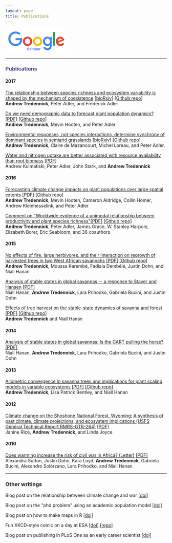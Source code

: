 ```yaml
---
layout: page
title: Publications
---
```


[![Google Scholar](./Google_Scholar_logo_2015.jpg)](https://scholar.google.com/citations?user=QGPaeccAAAAJ&hl=en)

<!----
--------------------------------------------

### <span style="color:DarkSlateBlue">Preprints</span>

---->


--------------------------------------------

###  <span style="color:DarkSlateBlue">Publications</span>

#### 2017
[The relationship between species richness and ecosystem variability is shaped by the mechanism of coexistence](http://onlinelibrary.wiley.com/doi/10.1111/ele.12793/full)
[[bioRxiv]](http://biorxiv.org/content/early/2017/03/31/098384)
[[Github repo]](https://github.com/atredennick/Coexistence-Stability)  
**Andrew Tredennick**, Peter Adler, and Frederick Adler

[Do we need demographic data to forecast plant population dynamics?](http://onlinelibrary.wiley.com/doi/10.1111/2041-210X.12686/full) [[PDF]](../pdfs/Tredennick_etal_MEE_2017.pdf)
[[Github repo]](https://github.com/atredennick/MicroMesoForecast)  
**Andrew Tredennick**, Mevin Hooten, and Peter Adler

[Environmental responses, not species interactions, determine synchrony of dominant species in semiarid grasslands](http://onlinelibrary.wiley.com/doi/10.1002/ecy.1757/full) [[bioRxiv]](http://biorxiv.org/content/early/2016/11/22/047480) [[Github repo]](https://github.com/atredennick/community_synchrony)  
**Andrew Tredennick**, Claire de Mazancourt, Michel Loreau, and Peter Adler.

[Water and nitrogen uptake are better associated with resource availability than root biomass](http://onlinelibrary.wiley.com/doi/10.1002/ecs2.1738/full) [[PDF]](../pdfs/Kulmatiski_et_al-2017-Ecosphere.pdf)  
Andrew Kulmatiski, Peter Adler, John Stark, and **Andrew Tredennick**

#### 2016
[Forecasting climate change impacts on plant populations over large spatial extents](http://onlinelibrary.wiley.com/doi/10.1002/ecs2.1525/full) [[PDF]](../pdfs/Tredennick_etal_Ecosphere_2016.pdf)
[[Github repo]](https://github.com/atredennick/sageAbundance)  
**Andrew Tredennick**, Mevin Hooten, Cameron Aldridge, Collin Homer, Andrew Kleinhesselink, and Peter Adler

[Comment on "Worldwide evidence of a unimodal relationship between productivity and plant species richness"](http://science.sciencemag.org/content/351/6272/457.1)[[PDF]](../pdfs/Tredennick_NutNet_SciComment.pdf) [[Github repo]](https://github.com/atredennick/prodDiv)  
**Andrew Tredennick**, Peter Adler, James Grace, W. Stanley Harpole, Elizabeth Borer, Eric Seabloom, and 36 coauthors

#### 2015
[No effects of fire, large herbivores, and their interaction on regrowth of harvested trees in two West African savannahs](http://onlinelibrary.wiley.com/doi/10.1111/aje.12238/abstract) [[PDF]](../pdfs/Tredennick_etal_AfrJEcol_2015.pdf) [[Github repo]](https://github.com/atredennick/HarvestExperiment)  
**Andrew Tredennick**, Moussa Karemb&eacute;, Fadiala Demb&eacute;l&eacute;, Justin Dohn, and Niall Hanan

[Analysis of stable states in global savannas -- a response to Staver and Hansen](http://onlinelibrary.wiley.com/doi/10.1111/geb.12321/full) [[PDF]](../pdfs/Hanan_etal_GEB_2015_Comment_on_Staver-Hansen.pdf)  
Niall Hanan, **Andrew Tredennick**, Lara Prihodko, Gabriela Bucini, and Justin Dohn

[Effects of tree harvest on the stable-state dynamics of savanna and forest](http://www.journals.uchicago.edu/doi/full/10.1086/680475) [[PDF]](../pdfs/TredennickHanan_AmNat2015.pdf) [[Github repo]](https://github.com/atredennick/HarvestTheory)  
**Andrew Tredennick** and Niall Hanan

#### 2014
[Analysis of stable states in global savannas: Is the CART pulling the horse?](http://onlinelibrary.wiley.com/doi/10.1111/geb.12122/abstract) [[PDF]](../pdfs/Hanan_etal_2014_GEB.pdf)  
Niall Hanan, **Andrew Tredennick**, Lara Prihodko, Gabriela Bucini, and Justin Dohn

#### 2013
[Allometric convergence in savanna trees and implications for plant scaling models in variable ecosystems](http://journals.plos.org/plosone/article?id=10.1371/journal.pone.0058241) [[PDF]](../pdfs/Tredennick_etal_PlosOne_2013.pdf) [[Github repo]](https://github.com/atredennick/-Git/tree/master/Savanna_Allometry)  
**Andrew Tredennick**, Lisa Patrick Bentley, and Niall Hanan

#### 2012
[Climate change on the Shoshone National Forest, Wyoming: A synthesis of past climate, climate projections, and ecosystem implications (USFS General Technical Report RMRS-GTR-264)](http://www.fs.fed.us/rm/pubs/rmrs_gtr264) [[PDF]](../pdfs/Rice_etal_GTR_2012.pdf)  
Janine Rice, **Andrew Tredennick**, and Linda Joyce

#### 2010
[Does warming increase the risk of civil war in Africa? (Letter)](http://www.pnas.org/content/107/25/E102.full) [[PDF]](../pdfs/Sutton_etal_PNAS_2010.pdf)  
Alexandra Sutton, Justin Dohn, Kara Loyd, **Andrew Tredennick**, Gabriela Bucini, Alexandro Sol&oacute;rzano, Lara Prihodko, and Niall Hanan


<!---
Kulmatiski, A., P.B. Adler, J.M. Stark, and **A.T. Tredennick**. (2017). Water and nitrogen uptake are better associated with resource availability than root biomass. *Ecosphere* 8(3):e01738.
[[doi]](http://onlinelibrary.wiley.com/doi/10.1002/ecs2.1738/full)
[[pdf]](../pdfs/Kulmatiski_et_al-2017-Ecosphere.pdf)

**Tredennick, A.T.**, M.B. Hooten, and P.B. Adler. (2016). Do we need demographic data to forecast plant population dynamics? *Methods in Ecology and Evolution*, Early View (online). [[repo]](https://github.com/atredennick/MicroMesoForecast)
[[figshare]](https://figshare.com/articles/MicroMesoForecast/4007520)
[[bioRxiv]](http://biorxiv.org/content/early/2016/10/17/025742)
[[doi]](http://onlinelibrary.wiley.com/doi/10.1111/2041-210X.12686/full)
[[pdf]](../pdfs/Tredennick_etal_MEE_2017.pdf)

**Tredennick, A.T.**, M.B. Hooten, C.L. Aldridge, C. Homer, A. Kleinhesselink, and P.B. Adler. (2016). Forecasting climate change impacts on plant populations over large spatial extents. *Ecosphere* 7(10):e01525. [[repo]](https://github.com/atredennick/sageAbundance) [[figshare]](http://figshare.com/articles/sageAbundance/3485237)
[[doi]](http://onlinelibrary.wiley.com/doi/10.1002/ecs2.1525/full)
[[pdf]](../pdfs/Tredennick_etal_Ecosphere_2016.pdf)

**Tredennick, A.T.**, P.B. Adler, J.B. Grace, W.S. Harpole, E.T. Borer, E.W. Seabloom, and 36 coauthors. (2016). Comment on "Worldwide evidence of a unimodal relationship between productivity and plant species richness". *Science* 35(6272):457a-457c. [[doi]](http://science.sciencemag.org/content/351/6272/457.1) [[pdf]](../pdfs/Tredennick_NutNet_SciComment.pdf) [[repo]](https://github.com/atredennick/prodDiv)

**Tredennick, A.T.**, M. Karemb&eacute;, F. Demb&eacute;l&eacute;, J.D. Dohn, and N.P. Hanan. (2015). No effects of fire, large herbivores, and their interaction on regrowth of harvested trees in two West African savannahs. *African Journal of Ecology* 53(4):487-495. [[doi]](http://onlinelibrary.wiley.com/doi/10.1111/aje.12238/abstract)
[[peerJ preprint]](https://peerj.com/preprints/718.pdf)
[[pdf]](../pdfs/Tredennick_etal_AfrJEcol_2015.pdf)
[[repo]](https://github.com/atredennick/HarvestExperiment)

Hanan, N.P., **A.T. Tredennick**, L. Prihodko, G. Bucini, and J.D. Dohn. (2015). Analysis of stable states in global savannas -- a response to Staver and Hansen. *Global Ecology and Biogeography* 24(8):988-989. 
[[doi]](http://onlinelibrary.wiley.com/doi/10.1111/geb.12321/full)
[[pdf]](../pdfs/Hanan_etal_GEB_2015_Comment_on_Staver-Hansen.pdf)

**Tredennick, A.T.** and N.P. Hanan. (2015). Effects of tree harvest on the stable-state dynamics of savanna and forest. *The American Naturalist* 185(5):E153-E165. [[doi]](http://www.jstor.org/stable/10.1086/680475?seq=1#page_scan_tab_contents) [[pdf]](../pdfs/TredennickHanan_AmNat2015.pdf) [[repo]](https://github.com/atredennick/HarvestTheory)

Hanan, N.P., **A.T. Tredennick**, L. Prihodko, G. Bucini, and J.D. Dohn. (2014). Analysis of stable states in global savannas: Is the CART pulling the horse? *Global Ecology and Biogeography* 23(3):259-263. [[doi]](http://onlinelibrary.wiley.com/doi/10.1111/geb.12122/abstract) [[pdf]](../pdfs/Hanan_etal_2014_GEB.pdf)

**Tredennick, A.T.**, L.P. Bentley, and N.P. Hanan. (2013). Allometric convergence in savanna trees and implications for plant scaling modesl in variable ecosystems. *PLoS One* 8(3):e58241. [[doi]](http://journals.plos.org/plosone/article?id=10.1371/journal.pone.0058241) [[pdf]](../pdfs/Tredennick_etal_PlosOne_2013.pdf) [[repo]](https://github.com/atredennick/-Git/tree/master/Savanna_Allometry)

Rice, J., **A.T. Tredennick**, and L. Joyce. (2012). Climate change on the Shoshone National Forest, Wyoming: A synthesis of past climate, climate projections, and ecosystem implications. USFS General Technical Report RMRS-GTR-264. 
[[doi]](http://www.fs.fed.us/rm/pubs/rmrs_gtr264) 
[[pdf]](../pdfs/Rice_etal_GTR_2012.pdf)

Sutton, A.E., J. Dohn, K. Loyd, **A.T. Tredennick**, G. Bucini, A. Solorzano, L. Prihodko, and N.P Hanan. (2009). Does warming increase the risk of civil war in Africa? (Letter) *Proceedings of the National Academy of Sciences 107(25):E102. [[doi]](http://www.pnas.org/content/107/25/E102.full) 
[[pdf]](../pdfs/Sutton_etal_PNAS_2010.pdf)
---->

--------------------------------------------

### Other writings

Blog post on the relationship between climate change and war [[doi]](http://nrelscience.org/2013/09/10/correlations-between-climate-and-conflict-are-intrigueing-but-contain-little-information/)

Blog post on the "phd problem" using an academic population model [[doi]](http://nrelscience.org/2013/07/24/an-academic-population-model-to-distill-the-phd-problem/)

Blog post on how to make maps in R [[doi]](http://nrelscience.org/2013/05/30/this-is-how-i-did-it-mapping-in-r-with-ggplot2/)

Fun XKCD-style comic on a day at ESA [[doi]](http://nrelscience.org/2013/08/13/student-liveliness-throughout-a-typical-day-at-esa/) [[repo]](https://github.com/atredennick/ESA-Timeline--xkcd-)

Blog post on publishing in PLoS One as an early career scientist [[doi]](https://earlycareerecologists.wordpress.com/2013/03/21/why-i-published-in-plos-one-and-why-i-probably-wont-again-for-awhile/)

